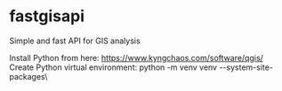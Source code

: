 # fastgisapi
Simple and fast API for GIS analysis

Install Python from here: https://www.kyngchaos.com/software/qgis/ \
Create Python virtual environment: python -m venv venv --system-site-packages\
